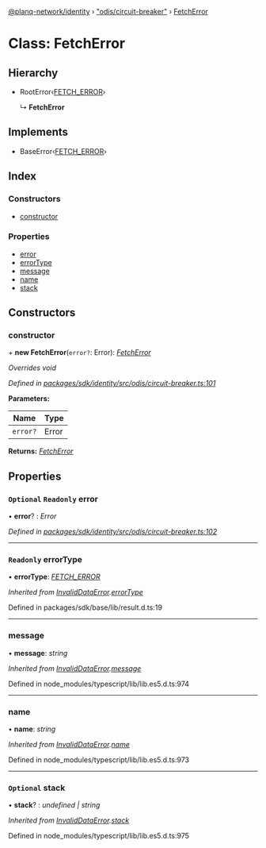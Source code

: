 [@planq-network/identity](../README.md) › ["odis/circuit-breaker"](../modules/_odis_circuit_breaker_.md) › [FetchError](_odis_circuit_breaker_.fetcherror.md)

# Class: FetchError

## Hierarchy

* RootError‹[FETCH_ERROR](../enums/_odis_circuit_breaker_.circuitbreakererrortypes.md#fetch_error)›

  ↳ **FetchError**

## Implements

* BaseError‹[FETCH_ERROR](../enums/_odis_circuit_breaker_.circuitbreakererrortypes.md#fetch_error)›

## Index

### Constructors

* [constructor](_odis_circuit_breaker_.fetcherror.md#constructor)

### Properties

* [error](_odis_circuit_breaker_.fetcherror.md#optional-readonly-error)
* [errorType](_odis_circuit_breaker_.fetcherror.md#readonly-errortype)
* [message](_odis_circuit_breaker_.fetcherror.md#message)
* [name](_odis_circuit_breaker_.fetcherror.md#name)
* [stack](_odis_circuit_breaker_.fetcherror.md#optional-stack)

## Constructors

###  constructor

\+ **new FetchError**(`error?`: Error): *[FetchError](_odis_circuit_breaker_.fetcherror.md)*

*Overrides void*

*Defined in [packages/sdk/identity/src/odis/circuit-breaker.ts:101](https://github.com/planq-network/planq-sdk/blob/master/packages/sdk/identity/src/odis/circuit-breaker.ts#L101)*

**Parameters:**

Name | Type |
------ | ------ |
`error?` | Error |

**Returns:** *[FetchError](_odis_circuit_breaker_.fetcherror.md)*

## Properties

### `Optional` `Readonly` error

• **error**? : *Error*

*Defined in [packages/sdk/identity/src/odis/circuit-breaker.ts:102](https://github.com/planq-network/planq-sdk/blob/master/packages/sdk/identity/src/odis/circuit-breaker.ts#L102)*

___

### `Readonly` errorType

• **errorType**: *[FETCH_ERROR](../enums/_odis_circuit_breaker_.circuitbreakererrortypes.md#fetch_error)*

*Inherited from [InvalidDataError](_offchain_accessors_errors_.invaliddataerror.md).[errorType](_offchain_accessors_errors_.invaliddataerror.md#readonly-errortype)*

Defined in packages/sdk/base/lib/result.d.ts:19

___

###  message

• **message**: *string*

*Inherited from [InvalidDataError](_offchain_accessors_errors_.invaliddataerror.md).[message](_offchain_accessors_errors_.invaliddataerror.md#message)*

Defined in node_modules/typescript/lib/lib.es5.d.ts:974

___

###  name

• **name**: *string*

*Inherited from [InvalidDataError](_offchain_accessors_errors_.invaliddataerror.md).[name](_offchain_accessors_errors_.invaliddataerror.md#name)*

Defined in node_modules/typescript/lib/lib.es5.d.ts:973

___

### `Optional` stack

• **stack**? : *undefined | string*

*Inherited from [InvalidDataError](_offchain_accessors_errors_.invaliddataerror.md).[stack](_offchain_accessors_errors_.invaliddataerror.md#optional-stack)*

Defined in node_modules/typescript/lib/lib.es5.d.ts:975
